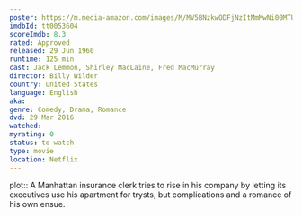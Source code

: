 ```yaml
---
poster: https://m.media-amazon.com/images/M/MV5BNzkwODFjNzItMmMwNi00MTU5LWE2MzktM2M4ZDczZGM1MmViXkEyXkFqcGdeQXVyNDY2MTk1ODk@._V1_SX300.jpg 
imdbId: tt0053604 
scoreImdb: 8.3 
rated: Approved
released: 29 Jun 1960 
runtime: 125 min 
cast: Jack Lemmon, Shirley MacLaine, Fred MacMurray 
director: Billy Wilder 
country: United States
language: English
aka:
genre: Comedy, Drama, Romance 
dvd: 29 Mar 2016
watched: 
myrating: 0
status: to watch
type: movie
location: Netflix
---
```


plot:: A Manhattan insurance clerk tries to rise in his company by letting its executives use his apartment for trysts, but complications and a romance of his own ensue.